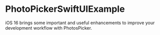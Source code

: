 # PhotoPickerSwiftUIExample
iOS 16 brings some important and useful enhancements to improve your development workflow with PhotosPicker.
